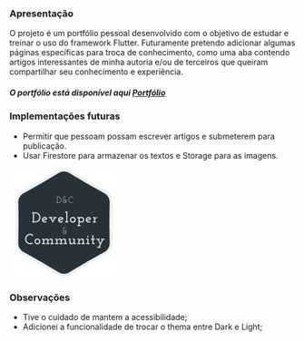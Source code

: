 ### Apresentação

O projeto é um portfólio pessoal desenvolvido com o objetivo de estudar e treinar o uso do framework Flutter.  Futuramente pretendo adicionar algumas páginas específicas para troca de conhecimento, como uma aba contendo artigos interessantes de minha autoria e/ou de terceiros que queiram compartilhar seu conhecimento e experiência.

##### O portfólio está disponível aqui [Portfólio](https://portfolio-d2ae1.firebaseapp.com/#/)

### Implementações futuras
- Permitir que pessoam possam escrever artigos e submeterem para publicação.
- Usar Firestore para armazenar os textos e Storage para as imagens.


![](https://raw.githubusercontent.com/Clediano/portfolio/main/web/icons/icon_192.png)

### Observações
- Tive o cuidado de mantem a acessibilidade;
- Adicionei a funcionalidade de trocar o thema entre Dark e Light;
